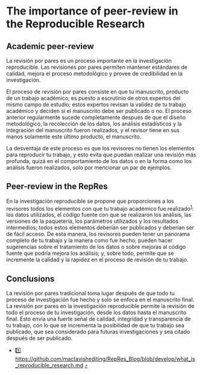 # The importance of peer-review in the Reproducible Research

## Academic peer-review

La revisión por pares es un proceso importante en la investigación reproducible. Las revisiones por pares permiten mantener
estándares de calidad, mejora el proceso metodológico y provee de credibilidad en la investigación.

El proceso de revisión por pares consiste en que tu manuscrito, producto de un trabajo académico, es
puesto a escrutinio de otros expertos del mismo campo de estudio; estos expertos revisan la validez
de tu trabajo académico y deciden si el manuscrito debe ser publicado o no. El proceso anterior
regularmente sucede completamente después de que el diseño metodológico, la recolección de los
datos, los análisis estadísticos y la integración del manuscrito fueron realizados, y el revisor
tiene en sus manos solamente este último producto, el manuscrito.

La desventaja de este proceso es que los revisores no tienen los elementos para reproducir tu
trabajo, y esto evita que puedan realizar una revisión más profunda, quizá en el comportamiento de
los datos o en la forma como los análisis fueron realizados, solo por mencionar un par de ejemplos.

## Peer-review in the RepRes

En la investigación reproducible se propone que proporciones a los revisores todos los elementos con
que tu trabajo académico fue realizado<sup id = "1">[1](#rep-res)</sup>: los datos utilizados, el
código fuente con que se realizaron los análisis, las versiones de la paquetería, los parámetros
utilizados y los resultados intermedios; todos estos elementos deberían ser publicados y deberían
ser de fácil acceso. De esta manera, los revisores pueden tener un panorama completo de tu trabajo y
la manera como fue hecho; pueden hacer sugerencias sobre el tratamiento de los datos o sobre mejoras
al código fuente que podría mejora los análisis; y, sobre todo, permite que se incremente la calidad
y la rapidez en el proceso de revisión de tu trabajo.

## Conclusions

La revisión por pares tradicional toma lugar después de que todo tu proceso de investigación fue
hecho y solo se enfoca en el manuscrito final. La revisión por pares en la investigación
reproducible permite la revisión de todo el proceso de tu investigación, desde los datos hasta el
manuscrito final. Esto envía una fuerte señal de calidad, integridad y transparencia de tu trabajo,
con lo que se incrementa la posibilidad de que tu trabajo sea publicado, que sea considerado para
futuras investigaciones y sea citado después de ser publicado.

- <a name="rep-res">1️⃣</a> https://github.com/mactavishediting/RepRes_Blog/blob/develop/what_is_reproducible_research.md [⤴️](#1)
